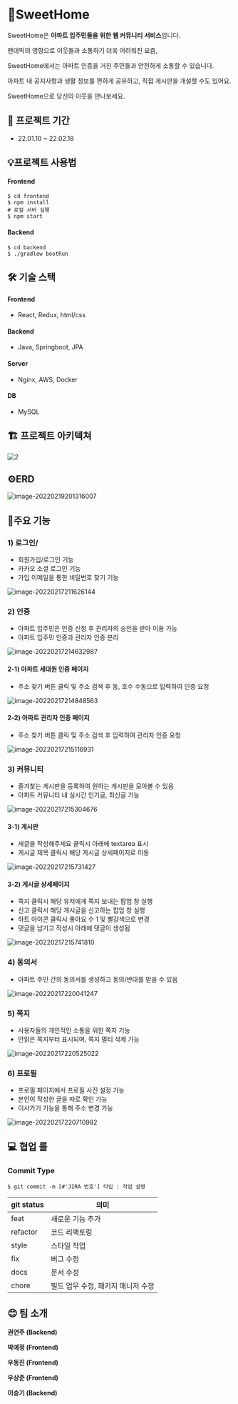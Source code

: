 # 🏡SweetHome

SweetHome은 **아파트 입주민들을 위한 웹 커뮤니티 서비스**입니다.

팬데믹의 영향으로 이웃들과 소통하기 더욱 어려워진 요즘, 

SweetHome에서는 아파트 인증을 거친 주민들과 안전하게 소통할 수 있습니다.

아파트 내 공지사항과 생활 정보를 편하게 공유하고, 직접 게시판을 개설할 수도 있어요.

SweetHome으로 당신의 이웃을 만나보세요.



## 📅 프로젝트 기간

- 22.01.10 ~ 22.02.18



## 💡프로젝트 사용법

#### Frontend

```
$ cd frontend
$ npm install
# 로컬 서버 실행
$ npm start
```

#### Backend

```
$ cd backend
$ ./gradlew bootRun
```



## 🛠 기술 스택

#### Frontend

* React, Redux, html/css

#### Backend

* Java, Springboot, JPA

#### Server

* Nginx, AWS, Docker

#### DB

* MySQL



## 🏗 프로젝트 아키텍쳐 

![2](https://user-images.githubusercontent.com/75344304/176684624-e8b94578-f03a-4728-8539-821e37149e24.png)



## ⚙️ERD

![image-20220219201316007](README.assets/image-20220219201316007.png)



## 📌주요 기능

### 1) 로그인/

* 회원가입/로그인 기능
* 카카오 소셜 로그인 기능
* 가입 이메일을 통한 비밀번호 찾기 기능

![image-20220217211626144](README.assets/image-20220217211626144-5268962.png)


### 2) 인증

* 아파트 입주민은 인증 신청 후 관리자의 승인을 받아 이용 가능
* 아파트 입주민 인증과 관리자 인증 분리

![image-20220217214632987](README.assets/image-20220217214632987-5268962.png)

#### 2-1) 아파트 세대원 인증 페이지

* 주소 찾기 버튼 클릭 및 주소 검색 후 동, 호수 수동으로 입력하여 인증 요청

![image-20220217214848563](README.assets/image-20220217214848563-5268962.png)

#### 2-2) 아파트 관리자 인증 페이지

* 주소 찾기 버튼 클릭 및 주소 검색 후 입력하여 관리자 인증 요청

![image-20220217215116931](README.assets/image-20220217215116931-5268962.png)


### 3) 커뮤니티

* 즐겨찾는 게시판을 등록하여 원하는 게시판을 모아볼 수 있음
* 아파트 커뮤니티 내 실시간 인기글, 최신글 기능

![image-20220217215304676](README.assets/image-20220217215304676-5268962.png)

#### 3-1) 게시판

* 새글을 작성해주세요 클릭시 아래에 textarea 표시
* 게시글 제목 클릭시 해당 게시글 상세페이지로 이동

![image-20220217215731427](README.assets/image-20220217215731427-5268962.png)

#### 3-2)  게시글 상세페이지

* 쪽지 클릭시 해당 유저에게 쪽지 보내는 팝업 창 실행
* 신고 클릭시 해당 게시글을 신고하는 팝업 창 실행
* 하트 아이콘 클릭시 좋아요 수 1 및 빨강색으로 변경
* 댓글을 남기고 작성시 아래에 댓글이 생성됨

![image-20220217215741810](README.assets/image-20220217215741810-5268962.png)

### 4) 동의서

* 아파트 주민 간의 동의서를 생성하고 동의/반대를 받을 수 있음

![image-20220217220041247](README.assets/image-20220217220041247-5268962.png)

### 5) 쪽지

* 사용자들의 개인적인 소통을 위한 쪽지 기능
* 안읽은 쪽지부터 표시되며, 쪽지 멀티 삭제 가능

![image-20220217220525022](README.assets/image-20220217220525022-5268962.png)


### 6) 프로필

* 프로필 페이지에서 프로필 사진 설정 가능
* 본인이 작성한 글을 따로 확인 가능
* 이사가기 기능을 통해 주소 변경 가능

![image-20220217220710982](README.assets/image-20220217220710982-5268962.png)


## 💻 협업 룰
### Commit Type
```
$ git commit -m [#'JIRA 번호'] 타입 : 작업 설명 
```

| git status | 의미 |
| --- | ---|
| feat | 새로운 기능 추가|
| refactor | 코드 리팩토링 |
| style | 스타일 작업 |
| fix | 버그 수정 |
| docs | 문서 수정 |
| chore | 빌드 업무 수정, 패키지 매니저 수정 |



## 😊 팀 소개
**권연주 (Backend)**

**박예정 (Frontend)**

**우동진 (Frontend)** 

**우상준 (Frontend)**

**이승기 (Backend)**



